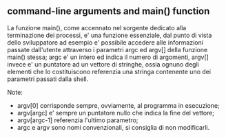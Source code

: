 ## command-line arguments and main() function


La funzione main(), come accennato nel sorgente dedicato alla terminazione dei
processi, e' una funzione essenziale, dal punto di vista dello sviluppatore 
ad esempio e' possibile accedere alle informazioni passate dall'utente 
attraverso i parametri argc ed argv[] della funzione main() stessa; argc e' un 
intero ed indica il numero di argomenti, argv[] invece e' un puntatore ad un 
vettore di stringhe, ossia ognuno degli elementi che lo costituiscono referenzia
una stringa contenente uno dei parametri passati dalla shell.

Note:
- argv[0] corrisponde sempre, ovviamente, al programma in esecuzione;
- argv[argc] e' sempre un puntatore nullo che indica la fine del vettore;
- argv[argc-1] referenzia l'ultimo parametro;
- argc e argv sono nomi convenzionali, si consiglia di non modificarli.
